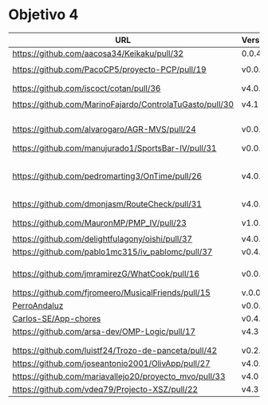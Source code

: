 # Objetivo 4

| URL                                        | Versión | Alcanzado |
|--------------------------------------------|---------|-----------|
| https://github.com/aacosa34/Keikaku/pull/32 | 0.0.4 | |
| <!-- Enlace de ArturoAcf --> | | |
| https://github.com/PacoCP5/proyecto-PCP/pull/19 | v0.0.5 | ✓ |
| <!-- Enlace de SixtoCoca --> | | |
| <!-- Enlace de C V C --> | | |
| https://github.com/iscoct/cotan/pull/36 | v4.0.3 |  ✓ |
| <!-- Enlace de D H J M --> | | |
| https://github.com/MarinoFajardo/ControlaTuGasto/pull/30 |v4.1 | |
| <!-- Enlace de pabloFernandezRR --> | | |
| <!-- Enlace de dfolcha --> | | |
| <!-- Enlace de JaimeGM96 --> | | |
| <!-- Enlace de fjgallardo00 --> | | |
| https://github.com/alvarogaro/AGR-MVS/pull/24 | v0.0.7 |  ✓ |
| <!-- Enlace de Juanmihdz --> | | |
| <!-- Enlace de martahuetem --> | | |
| https://github.com/manujurado1/SportsBar-IV/pull/31 | v0.0.6 | |
| <!-- Enlace de JoseCarlosJC --> | | |
| <!-- Enlace de albegadel --> | | |
| <!-- Enlace de adrianlc3 --> | | |
| <!-- Enlace de JesusJMMA --> | | |
| <!-- Enlace de Gundisalvus2 --> | | |
| https://github.com/pedromarting3/OnTime/pull/26 | v4.0.3 | ✓ |
| <!-- Enlace de Davidmd00 --> | | |
| <!-- Enlace de LuisMart7 --> | | |
| <!-- Enlace de lovelace9981 --> | | |
| <!-- Enlace de PabloSpiegel --> | | |
| <!-- Enlace de M M J M --> | | |
| https://github.com/dmonjasm/RouteCheck/pull/31 | v4.0.2 | |
| <!-- Enlace de santim15 --> | | |
| <!-- Enlace de M P I --> | | |
| https://github.com/MauronMP/PMP_IV/pull/23 | v1.0.4 | ✓ |
| <!-- Enlace de amogue73 --> | | |
| https://github.com/delightfulagony/oishi/pull/37 | v4.0.2 |  ✓ |
| https://github.com/pablo1mc315/iv_pablomc/pull/37 | v0.4.1 | ✓ |
| <!-- Enlace de antoniojesuus --> | | |
| <!-- Enlace de ottoeprz --> | | |
| <!-- Enlace de danielsp13 --> | | |
| https://github.com/jmramirezG/WhatCook/pull/16 | v0.0.4 | |
| <!-- Enlace de chowfie --> | | |
| <!-- Enlace de crdelapuente --> | | |
| https://github.com/fjromeero/MusicalFriends/pull/15 | v.0.0.4 | |
| [PerroAndaluz](https://github.com/marcosrmartin/PerroAndaluz/pull/29) | v0.0.4 | ✓ |
| [Carlos-SE/App-chores](https://github.com/Carlos-SE/App-chores/pull/33) | v0.4.2 | |
| https://github.com/arsa-dev/OMP-Logic/pull/17 | v4.3 | ✓ |
| <!-- Enlace de RafaelT00 --> | | |
| <!-- Enlace de ignaciotitos --> | | |
| https://github.com/luistf24/Trozo-de-panceta/pull/42 | v0.2.8 | ✓ |
| https://github.com/joseantonio2001/OlivApp/pull/27 | v4.0.1 | |
| https://github.com/mariavallejo20/proyecto_mvo/pull/33 | v4.0 | ✓ |
| https://github.com/vdeq79/Projecto-XSZ/pull/22 | v4.3 |  ✓ |
